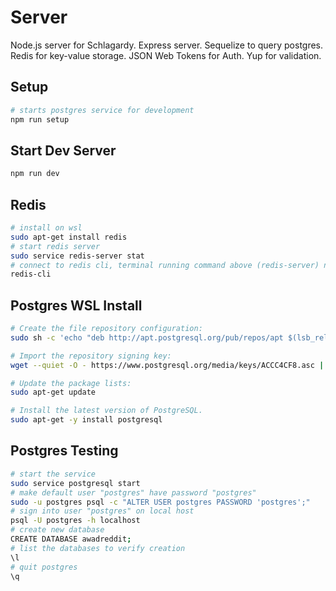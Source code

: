 # Server

Node.js server for Schlagardy. Express server. Sequelize to query postgres. Redis for key-value storage. JSON Web Tokens for Auth. Yup for validation.

## Setup
```bash
# starts postgres service for development
npm run setup
```

## Start Dev Server
```bash
npm run dev
```

## Redis
```bash
# install on wsl
sudo apt-get install redis
# start redis server
sudo service redis-server stat
# connect to redis cli, terminal running command above (redis-server) needs to stay open to server alive
redis-cli
```

## Postgres WSL Install
```bash
# Create the file repository configuration:
sudo sh -c 'echo "deb http://apt.postgresql.org/pub/repos/apt $(lsb_release -cs)-pgdg main" > /etc/apt/sources.list.d/pgdg.list'

# Import the repository signing key:
wget --quiet -O - https://www.postgresql.org/media/keys/ACCC4CF8.asc | sudo apt-key add -

# Update the package lists:
sudo apt-get update

# Install the latest version of PostgreSQL.
sudo apt-get -y install postgresql
```

## Postgres Testing
```bash
# start the service
sudo service postgresql start
# make default user "postgres" have password "postgres"
sudo -u postgres psql -c "ALTER USER postgres PASSWORD 'postgres';"
# sign into user "postgres" on local host
psql -U postgres -h localhost
# create new database
CREATE DATABASE awadreddit;
# list the databases to verify creation
\l
# quit postgres
\q
```